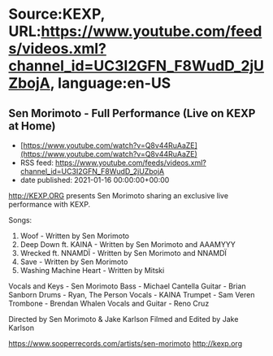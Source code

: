 # Source:KEXP, URL:https://www.youtube.com/feeds/videos.xml?channel_id=UC3I2GFN_F8WudD_2jUZbojA, language:en-US

## Sen Morimoto - Full Performance (Live on KEXP at Home)
 - [https://www.youtube.com/watch?v=Q8v44RuAaZE](https://www.youtube.com/watch?v=Q8v44RuAaZE)
 - RSS feed: https://www.youtube.com/feeds/videos.xml?channel_id=UC3I2GFN_F8WudD_2jUZbojA
 - date published: 2021-01-16 00:00:00+00:00

http://KEXP.ORG presents Sen Morimoto sharing an exclusive live performance with KEXP.

Songs:
1. Woof - Written by Sen Morimoto
2. Deep Down ft. KAINA - Written by Sen Morimoto and AAAMYYY
3. Wrecked ft. NNAMDÏ - Written by Sen Morimoto and NNAMDÏ
4. Save - Written by Sen Morimoto
5. Washing Machine Heart - Written by Mitski
 
Vocals and Keys - Sen Morimoto
Bass - Michael Cantella
Guitar - Brian Sanborn
Drums - Ryan, The Person
Vocals - KAINA
Trumpet - Sam Veren
Trombone - Brendan Whalen
Vocals and Guitar - Reno Cruz

Directed by Sen Morimoto & Jake Karlson
Filmed and Edited by Jake Karlson

https://www.sooperrecords.com/artists/sen-morimoto
http://kexp.org

